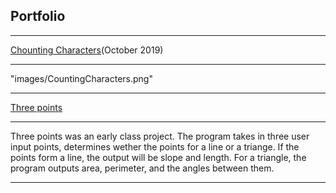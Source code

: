 ## Portfolio

---

[Chounting Characters](https://github.com/csc2330-fall2019/counting-chars-hansonbriley)(October 2019)

---
"images/CountingCharacters.png" 

---

[Three points](https://github.com/csc2330-fall2019/three-points-hansonbriley)

---

Three points was an early class project. The program takes in three user input points, determines wether the points for a line or a triange. If the points form a line, the output will be slope and length. For a triangle, the program outputs area, perimeter, and the angles between them. 

---

